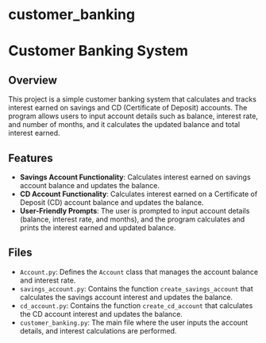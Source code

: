 # customer_banking
# Customer Banking System

## Overview

This project is a simple customer banking system that calculates and tracks interest earned on savings and CD (Certificate of Deposit) accounts. The program allows users to input account details such as balance, interest rate, and number of months, and it calculates the updated balance and total interest earned.

## Features

- **Savings Account Functionality**: Calculates interest earned on savings account balance and updates the balance.
- **CD Account Functionality**: Calculates interest earned on a Certificate of Deposit (CD) account balance and updates the balance.
- **User-Friendly Prompts**: The user is prompted to input account details (balance, interest rate, and months), and the program calculates and prints the interest earned and updated balance.

## Files

- `Account.py`: Defines the `Account` class that manages the account balance and interest rate.
- `savings_account.py`: Contains the function `create_savings_account` that calculates the savings account interest and updates the balance.
- `cd_account.py`: Contains the function `create_cd_account` that calculates the CD account interest and updates the balance.
- `customer_banking.py`: The main file where the user inputs the account details, and interest calculations are performed.
